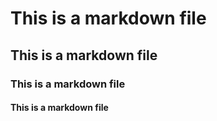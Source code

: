 # This is a markdown file
## This is a markdown file
### This is a markdown file
#### This is a markdown file
